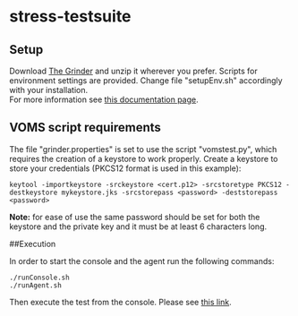 stress-testsuite
================


## Setup


Download [The Grinder](http://sourceforge.net/projects/grinder/) and unzip it wherever you prefer.
Scripts for environment settings are provided. Change file "setupEnv.sh" accordingly with your installation.  
For more information see [this documentation page](http://grinder.sourceforge.net/g3/getting-started.html#howtostart).

## VOMS script requirements

The file "grinder.properties" is set to use the script "vomstest.py", which requires the creation of a keystore to work properly.
Create a keystore to store your credentials (PKCS12 format is used in this example): 

    keytool -importkeystore -srckeystore <cert.p12> -srcstoretype PKCS12 -destkeystore mykeystore.jks -srcstorepass <password> -deststorepass <password>


<b>Note:</b> for ease of use the same password should be set for both the keystore and the private key and it must be at least 6 characters long.


##Execution

In order to start the console and the agent run the following commands: 

    ./runConsole.sh
    ./runAgent.sh

Then execute the test from the console. Please see [this link](http://grinder.sourceforge.net/g3/console.html).
